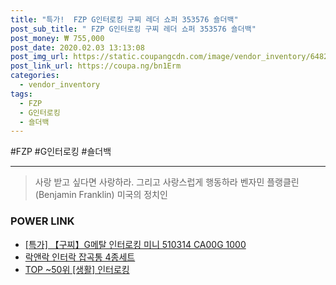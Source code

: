 ```yaml
--- 
title: "특가!  FZP G인터로킹 구찌 레더 쇼퍼 353576 숄더백" 
post_sub_title: " FZP G인터로킹 구찌 레더 쇼퍼 353576 숄더백" 
post_money: ₩ 755,000 
post_date: 2020.02.03 13:13:08 
post_img_url: https://static.coupangcdn.com/image/vendor_inventory/6482/4dfc09135670d53d828388efbc258df1eb56eb6afecd39ecdc88ccab1ae6.jpg 
post_link_url: https://coupa.ng/bn1Erm 
categories: 
  - vendor_inventory 
tags: 
  - FZP 
  - G인터로킹 
  - 숄더백 
--- 
```

  #FZP #G인터로킹 #숄더백 
<hr> 

> 사랑 받고 싶다면 사랑하라. 그리고 사랑스럽게 행동하라 벤자민 플랭클린 (Benjamin Franklin) 미국의 정치인 


### POWER LINK

* <a href="https://blog.naver.com/sakai111/221794550030" target="_blank">[특가] 【구찌】G메탈 인터로킹 미니 510314 CA00G 1000</a>
* <a href="https://blog.naver.com/an0733/221785474091" target="_blank">락앤락 인터락 잡곡통 4종세트</a>
* <a href="https://blog.naver.com/an0733/221793230339" target="_blank"> TOP ~50위 [생활] 인터로킹</a>
